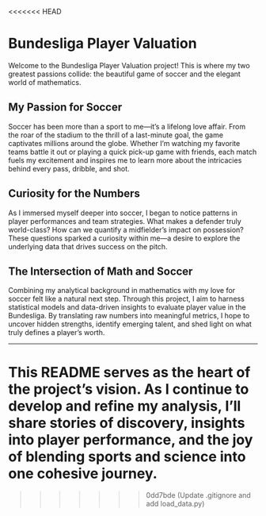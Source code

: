 <<<<<<< HEAD
# Bundesliga Player Valuation

Welcome to the Bundesliga Player Valuation project! This is where my two greatest passions collide: the beautiful game of soccer and the elegant world of mathematics.

## My Passion for Soccer

Soccer has been more than a sport to me—it’s a lifelong love affair. From the roar of the stadium to the thrill of a last-minute goal, the game captivates millions around the globe. Whether I’m watching my favorite teams battle it out or playing a quick pick-up game with friends, each match fuels my excitement and inspires me to learn more about the intricacies behind every pass, dribble, and shot.

## Curiosity for the Numbers

As I immersed myself deeper into soccer, I began to notice patterns in player performances and team strategies. What makes a defender truly world-class? How can we quantify a midfielder’s impact on possession? These questions sparked a curiosity within me—a desire to explore the underlying data that drives success on the pitch.

## The Intersection of Math and Soccer

Combining my analytical background in mathematics with my love for soccer felt like a natural next step. Through this project, I aim to harness statistical models and data-driven insights to evaluate player value in the Bundesliga. By translating raw numbers into meaningful metrics, I hope to uncover hidden strengths, identify emerging talent, and shed light on what truly defines a player’s worth.

---

This README serves as the heart of the project’s vision. As I continue to develop and refine my analysis, I’ll share stories of discovery, insights into player performance, and the joy of blending sports and science into one cohesive journey.
=======
>>>>>>> 0dd7bde (Update .gitignore and add load_data.py)
